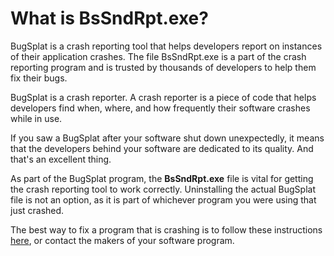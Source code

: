 # What is BsSndRpt.exe?

BugSplat is a crash reporting tool that helps developers report on instances of their application crashes. The file BsSndRpt.exe is a part of the crash reporting program and is trusted by thousands of developers to help them fix their bugs.

BugSplat is a crash reporter. A crash reporter is a piece of code that helps developers find when, where, and how frequently their software crashes while in use.

If you saw a BugSplat after your software shut down unexpectedly, it means that the developers behind your software are dedicated to its quality. And that's an excellent thing.

As part of the BugSplat program, the **BsSndRpt.exe** file is vital for getting the crash reporting tool to work correctly. Uninstalling the actual BugSplat file is not an option, as it is part of whichever program you were using that just crashed.

The best way to fix a program that is crashing is to follow these instructions [here](how-to-fix-bugsplats.md), or contact the makers of your software program.

